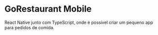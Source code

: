 # GoRestaurant Mobile
React Native junto com TypeScript, onde é possível criar um pequeno app para pedidos de comida.
